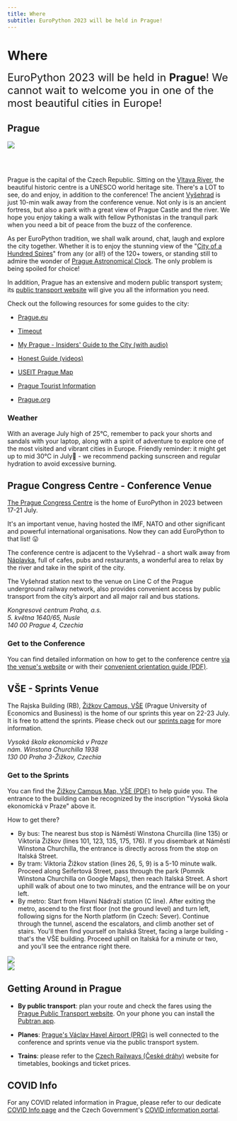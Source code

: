 ```yaml
---
title: Where
subtitle: EuroPython 2023 will be held in Prague!
---
```


# Where
<font size="+2.5">EuroPython 2023 will be held in **Prague**! We cannot wait to welcome you in one of the most beautiful cities in Europe!</font>

## Prague
<img src="/img/Prague.jpeg"/>

<br></br>

Prague is the capital of the Czech Republic. Sitting on the [Vltava River](https://www.youtube.com/watch?v=l6kqu2mk-Kw), the beautiful historic centre is a UNESCO world heritage site. There's a LOT to see, do and enjoy, in addition to the conference! The ancient [Vyšehrad](https://www.vysehradtickets.com/vysehrad/) is just 10-min walk away from the conference venue. Not only is is an ancient fortress, but also a park with a great view of Prague Castle and the river. We hope you enjoy taking a walk with fellow Pythonistas in the tranquil park when you need a bit of peace from the buzz of the conference.  

As per EuroPython tradition, we shall walk around, chat, laugh and explore the city together. Whether it is to enjoy the stunning view of the "[City of a Hundred Spires](https://www.prague.eu/en/articles/the-towers-of-prague-10537)" from any (or all!) of the 120+ towers, or standing still to admire the wonder of [Prague Astronomical Clock](https://www.prague.eu/en/object/places/3129/astronomical-clock?back=1). The only problem is being spoiled for choice!

In addition, Prague has an extensive and modern public transport system; its [public transport website](https://www.dpp.cz/en) will give you all the information you need.

Check out the following resources for some guides to the city:

- [Prague.eu](https://www.prague.eu/en)

- [Timeout](https://www.timeout.com/prague)

- [My Prague - Insiders' Guide to the City (with audio)](https://english.radio.cz/node/8702571/o-poradu)

- [Honest Guide (videos)](https://www.youtube.com/@HONESTGUIDE)

- [USEIT Prague Map](https://www.use-it.travel/cities/detail/prague/)

- [Prague Tourist Information](https://praguetouristinformation.com/en/)

- [Prague.org](https://prague.org/)

### Weather
 With an average July high of 25°C, remember to pack your shorts and sandals with your laptop, along with a spirit of adventure to explore one of the most visited and vibrant cities in Europe. Friendly reminder: it might get up to mid 30°C in July🥵 - we recommend packing sunscreen and regular hydration to avoid excessive burning.

## Prague Congress Centre - Conference Venue

[The Prague Congress Centre](https://www.praguecc.cz/en/homepage) is the home of
EuroPython in 2023 between 17-21 July.

It's an important venue, having hosted the IMF, NATO and other significant and
powerful international organisations. Now they can add EuroPython to that list! 😛

The conference centre is adjacent to the Vyšehrad - a short walk away from [Náplavka](https://www.mmzoneblog.com/naplavka), full of cafes, pubs and restaurants, a wonderful area to relax by the river and take in the spirit of the city.

The Vyšehrad station next to the venue on Line C of the Prague underground railway network, also provides convenient
access by public transport from the city’s airport and all major rail and bus stations.


<Map></Map>

<address>
Kongresové centrum Praha, a.s.<br/>
5. května 1640/65, Nusle<br/>
140 00 Prague 4, Czechia<br/>
</address>

### Get to the Conference

You can find detailed information on how to get to the conference centre
[via the venue's website](https://www.praguecc.cz/en/how-to-get-here) or
with their
[convenient orientation guide (PDF)](https://www.praguecc.cz/users_data/files/ORIENTATION_PLANS_orientacni_pla.pdf).

## VŠE - Sprints Venue
The Rajska Building (RB), [Žižkov Campus, VŠE](https://www.vse.cz/english/about-vse/profile/campus/) (Prague University of Economics and Business) is the home of our sprints this year on 22-23 July. It is free to attend the sprints. Please check out our [sprints page](/sprints) for more information.

<MapSprints></MapSprints>
<address>
Vysoká škola ekonomická v Praze<br/>
nám. Winstona Churchilla 1938<br/>
130 00 Praha 3-Žižkov, Czechia<br/>
</address>

### Get to the Sprints
You can find the [Žižkov Campus Map, VŠE (PDF)](https://www.vse.cz/english/wp-content/uploads/sites/2/page/1000/planek_en.pdf) to help guide you. The entrance to the building can be recognized by the inscription "Vysoká škola ekonomická v Praze" above it.

How to get there?
* By bus: The nearest bus stop is Náměstí Winstona Churcilla (line 135) or Viktoria Žižkov (lines 101, 123, 135, 175, 176). If you disembark at Náměstí Winstona Churchilla, the entrance is directly across from the stop on Italská Street.
* By tram: Viktoria Žižkov station (lines 26, 5, 9) is a 5-10 minute walk. Proceed along Seifertová Street, pass through the park (Pomník Winstona Churchilla on Google Maps), then reach Italská Street. A short uphill walk of about one to two minutes, and the entrance will be on your left.
* By metro: Start from Hlavní Nádraží station (C line). After exiting the metro, ascend to the first floor (not the ground level) and turn left, following signs for the North platform (in Czech: Sever). Continue through the tunnel, ascend the escalators, and climb another set of stairs. You'll then find yourself on Italská Street, facing a large building - that's the VŠE building. Proceed uphill on Italská for a minute or two, and you'll see the entrance right there.

<img src="/img/vse1.jpg"  />

<br/>

<img src="/img/vse2.jpg"  />


## Getting Around in Prague

* **By public transport**: plan your route and check the fares using the [Prague Public Transport website](https://www.dpp.cz/en). On your phone you can install the [Pubtran app](https://play.google.com/store/apps/details?id=cz.fhejl.pubtran).

* **Planes**: [Prague's Václav Havel Airport (PRG)](https://www.prg.aero/en) is well connected
to the conference and sprints venue via the public transport system.

* **Trains**: please refer to the [Czech Railways (České dráhy)](https://www.cd.cz/en/) website for timetables, bookings and ticket prices.

## COVID Info

For any COVID related information in Prague, please refer to our dedicate
[COVID Info page](/#faq#covid-related-questions) and the Czech Government's [COVID information portal](https://covid.gov.cz/en/).
